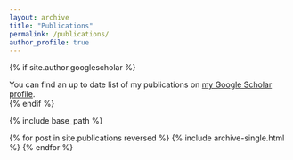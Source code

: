 ```yaml
---
layout: archive
title: "Publications"
permalink: /publications/
author_profile: true
---
```


{% if site.author.googlescholar %}
  <div class="wordwrap">You can find an up to date list of my publications on <a href="{{site.author.googlescholar}}">my Google Scholar profile</a>.</div>
{% endif %}

{% include base_path %}

{% for post in site.publications reversed %}
  {% include archive-single.html %}
{% endfor %}
